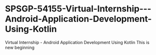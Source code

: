 # SPSGP-54155-Virtual-Internship---Android-Application-Development-Using-Kotlin
Virtual Internship - Android Application Development Using Kotlin
This is new beginning
